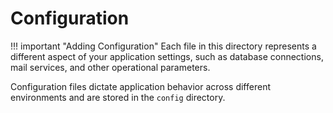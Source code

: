 # Configuration

!!! important "Adding Configuration"
    Each file in this directory represents a different aspect of your application settings, such as database connections, mail services, and other operational parameters. 

Configuration files dictate application behavior across different environments and are stored in the `config` directory.
